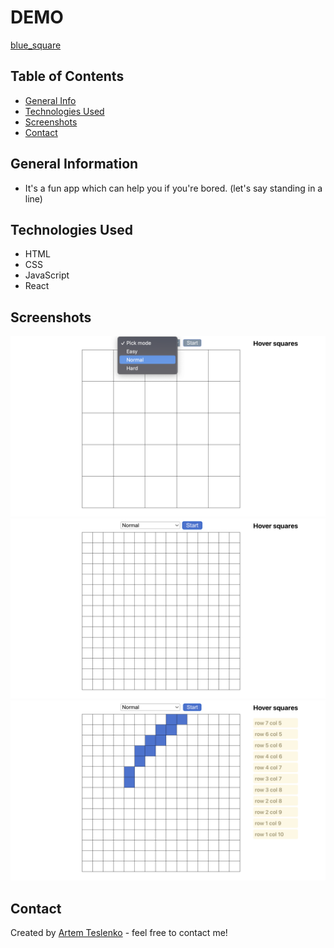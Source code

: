 # DEMO

[blue_square](https://artemteslenko.github.io/blue-square-app/)

## Table of Contents

- [General Info](#general-information)
- [Technologies Used](#technologies-used)
- [Screenshots](#screenshots)
- [Contact](#contact)

## General Information

- It's a fun app which can help you if you're bored. (let's say standing in a line)

## Technologies Used

- HTML
- CSS
- JavaScript
- React

## Screenshots

![Pick mode](./Screenshots/PickMode.png)
![Start Playing](./Screenshots/StartPlaying.png)
![Enjoy](./Screenshots/Enjoy.png)

## Contact

Created by [Artem Teslenko](https://t.me/artemTeslenkoW126) - feel free to contact me!
